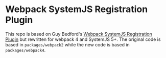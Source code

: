 # Webpack SystemJS Registration Plugin

This repo is based on Guy Bedford's [Webpack SystemJS Registration Plugin](https://github.com/guybedford/systemjs-webpack-plugin) but rewritten for webpack 4 and SystemJS 5+.
The original code is based in `packages/webpack2` while the new code is based in `packages/webpack4`.